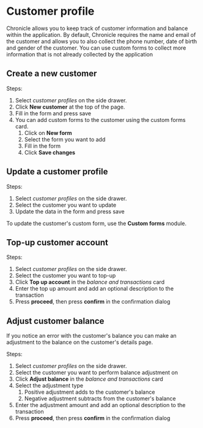 # Customer profile

Chronicle allows you to keep track of customer information and balance within the application. By default, Chronicle requires the name and email of the customer and allows you to also collect the phone number, date of birth and gender of the customer. You can use custom forms to collect more information that is not already collected by the application

## Create a new customer

Steps:

1. Select _customer profiles_ on the side drawer.
2. Click **New customer** at the top of the page.
3. Fill in the form and press save
4. You can add custom forms to the customer using the custom forms card.
   1. Click on **New form**
   2. Select the form you want to add
   3. Fill in the form
   4. Click **Save <Some form name> changes**

## Update a customer profile

Steps:

1. Select _customer profiles_ on the side drawer.
2. Select the customer you want to update
3. Update the data in the form and press save

To update the customer's custom form, use the **Custom forms** module.

## Top-up customer account

Steps:

1. Select _customer profiles_ on the side drawer.
2. Select the customer you want to top-up
3. Click **Top up account** in the _balance and transactions_ card
4. Enter the top up amount and add an optional description to the transaction
5. Press **proceed**, then press **confirm** in the confirmation dialog

## Adjust customer balance

If you notice an error with the customer's balance you can make an adjustment to the balance on the customer's details page.

Steps:

1. Select _customer profiles_ on the side drawer.
2. Select the customer you want to perform balance adjustment on
3. Click **Adjust balance** in the _balance and transactions_ card
4. Select the adjustment type
   1. Positive adjustment adds to the customer's balance
   2. Negative adjustment subtracts from the customer's balance
5. Enter the adjustment amount and add an optional description to the transaction
6. Press **proceed**, then press **confirm** in the confirmation dialog
